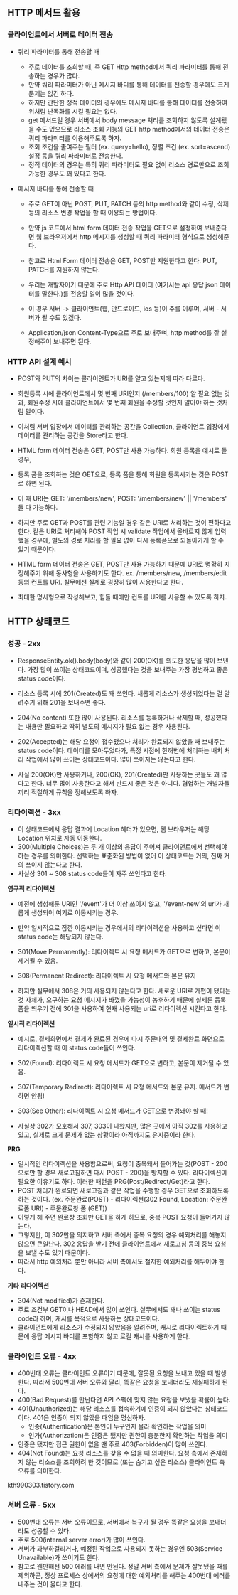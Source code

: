 ## HTTP 메서드 활용
### 클라이언트에서 서버로 데이터 전송
  - 쿼리 파라미터를 통해 전송할 때
    - 주로 데이터를 조회할 때, 즉 GET Http method에서 쿼리 파라미터를 통해 전송하는 경우가 많다. 
    - 만약 쿼리 파라미터가 아닌 메시지 바디를 통해 데이터를 전송할 경우에도 크게 문제는 없긴 하다.
    - 하지만 간단한 정적 데이터의 경우에도 메시지 바디를 통해 데이터를 전송하여 위처럼 난독화를 시킬 필요는 없다. 
    - get 메서드일 경우 서버에서 body message 처리를 조회하지 않도록 설계됐을 수도 있으므로 리소스 조회 기능의 GET http method에서의 데이터 전송은 쿼리 파라미터를 이용해주도록 하자. 
    - 조회 조건을 줄여주는 필터 (ex. query=hello), 정렬 조건 (ex. sort=ascend) 설정 등을 쿼리 파라미터로 전송한다.
    - 정적 데이터의 경우는 특히 쿼리 파라미터도 필요 없이 리소스 경로만으로 조회 가능한 경우도 꽤 있다고 한다.



  - 메시지 바디를 통해 전송할 때
    - 주로 GET이 아닌 POST, PUT, PATCH 등의 http method와 같이 수정, 삭제 등의 리소스 변경 작업을 할 때 이용되는 방법이다. 
    - 만약 js 코드에서 html form 데이터 전송 작업을 GET으로 설정하여 보내준다면 웹 브라우저에서 http 메시지를 생성할 때 쿼리 파라미터 형식으로 생성해준다. 
    - 참고로 Html Form 데이터 전송은 GET, POST만 지원한다고 한다. PUT, PATCH를 지원하지 않는다.

    - 우리는 개발자이기 때문에 주로 Http API 데이터 (여기서는 api 응답 json 데이터를 말한다.)를 전송할 일이 많을 것이다. 
    - 이 경우 서버 -> 클라이언트(웹, 안드로이드, ios 등)이 주를 이루며, 서버 - 서버가 될 수도 있겠다. 
    - Application/json Content-Type으로 주로 보내주며, http method를 잘 설정해주어 보내주면 된다.

### HTTP API 설계 예시
  - POST와 PUT의 차이는 클라이언트가 URI를 알고 있는지에 따라 다르다. 
  - 회원등록 시에 클라이언트에서 몇 번째 URI인지 (/members/100) 알 필요 없는 것과, 회원수정 시에 클라이언트에서 몇 번째 회원을 수정할 것인지 알아야 하는 것처럼 말이다. 
  - 이처럼 서버 입장에서 데이터를 관리하는 공간을 Collection, 클라이언트 입장에서 데이터를 관리하는 공간을 Store라고 한다.
  
  - HTML form 데이터 전송은 GET, POST만 사용 가능하다. 회원 등록을 예시로 들 경우, 
  - 등록 폼을 조회하는 것은 GET으로, 등록 폼을 통해 회원을 등록시키는 것은 POST로 하면 된다. 
  - 이 때 URI는 GET: '/members/new', POST: '/members/new' || '/members' 둘 다 가능하다. 
  - 하지만 주로 GET과 POST를 관련 기능일 경우 같은 URI로 처리하는 것이 편하다고 한다. 같은 URI로 처리해야 POST 작업 시 validate 작업에서 올바르지 않게 입력했을 경우에, 별도의 경로 처리를 할 필요 없이 다시 등록폼으로 되돌아가게 할 수 있기 때문이다.  
  
  - HTML form 데이터 전송은 GET, POST만 사용 가능하기 때문에 URI로 명확히 지정해주기 위해 동사형을 사용하기도 한다. ex. /members/new, /members/edit 등의 컨트롤 URI. 실무에선 실제로 굉장히 많이 사용한다고 한다. 
  - 최대한 명사형으로 작성해보고, 힘들 때에만 컨트롤 URI를 사용할 수 있도록 하자. 

## HTTP 상태코드

### 성공 - 2xx
- ResponseEntity.ok().body(body)와 같이 200(OK)를 의도한 응답을 많이 보낸다. 가장 많이 쓰이는 상태코드이며, 성공했다는 것을 보내주는 가장 평범하고 좋은 status code이다. 
- 리소스 등록 시에 201(Created)도 꽤 쓰인다. 새롭게 리소스가 생성되었다는 걸 알려주기 위해 201을 보내주면 좋다.
- 204(No content) 또한 많이 사용된다. 리소스를 등록하거나 삭제할 때, 성공했다는 내용만 필요하고 딱히 별도의 메시지가 필요 없는 경우 사용된다.
- 202(Accepted)는 해당 요청이 접수됐으나 처리가 완료되지 않았을 때 보내주는 status code이다. 데이터를 모아두었다가, 특정 시점에 한꺼번에 처리하는 배치 처리 작업에서 많이 쓰이는 상태코드이다. 많이 쓰이지는 않는다고 한다. 

- 사실 200(OK)만 사용하거나, 200(OK), 201(Created)만 사용하는 곳들도 꽤 많다고 한다. 너무 많이 사용한다고 해서 반드시 좋은 것은 아니다. 협업하는 개발자들끼리 적절하게 규칙을 정해보도록 하자. 

### 리다이렉션 - 3xx
- 이 상태코드에서 응답 결과에 Location 헤더가 있으면, 웹 브라우저는 해당 Location 위치로 자동 이동한다. 
- 300(Multiple Choices)는 두 개 이상의 응답이 주어져 클라이언트에서 선택해야 하는 경우를 의미한다. 선택하는 표준화된 방법이 없어 이 상태코드는 거의, 진짜 거의 쓰이지 않는다고 한다. 
- 사실상 301 ~ 308 status code들이 자주 쓰인다고 한다.

**영구적 리다이렉션**

- 예전에 생성해둔 URI인 '/event'가 더 이상 쓰이지 않고, '/event-new'의 uri가 새롭게 생성되어 여기로 이동시키는 경우. 
- 만약 일시적으로 잠깐 이동시키는 경우에서의 리다이렉션을 사용하고 싶다면 이 status code는 해당되지 않는다.

- 301(Move Permanently): 리다이렉트 시 요청 메서드가 GET으로 변하고, 본문이 제거될 수 있음.
- 308(Permanent Redirect): 리다이렉트 시 요청 메서드와 본문 유지
- 하지만 실무에서 308은 거의 사용되지 않는다고 한다. 새로운 URI로 개편이 됐다는 것 자체가, 요구하는 요청 메시지가 바꼈을 가능성이 농후하기 때문에 실제론 등록폼을 띄우기 전에 301을 사용하여 현재 사용되는 uri로 리다이렉션 시킨다고 한다.

**일시적 리다이렉션**

- 예시로, 결제화면에서 결제가 완료된 경우에 다시 주문내역 및 결제완료 화면으로 리다이렉션할 때 이 status code들이 쓰인다.

- 302(Found): 리다이렉트 시 요청 메서드가 GET으로 변하고, 본문이 제거될 수 있음.
- 307(Temporary Redirect): 리다이렉트 시 요청 메서드와 본문 유지. 메서드가 변하면 안됨!
- 303(See Other): 리다이렉트 시 요청 메서드가 GET으로 변경돼야 할 때!
- 사실상 302가 모호해서 307, 303이 나왔지만, 많은 곳에서 아직 302를 사용하고 있고, 실제로 크게 문제가 없는 상황이라 아직까지도 유지중이라 한다.



**PRG**
- 일시적인 리다이렉션을 사용함으로써, 요청이 중복돼서 들어가는 것(POST - 200으로만 할 경우 새로고침하면 다시 POST - 200)을 방지할 수 있다. 리다이렉션이 필요한 이유기도 하다. 이러한 패턴을 PRG(Post/Redirect/Get)라고 한다. 
- POST 처리가 완료되면 새로고침과 같은 작업을 수행할 경우 GET으로 조회하도록 하는 것이다. (ex. 주문완료(POST) - 리다이렉션(302 Found, Location: 주문완료폼 URI) - 주문완료창 폼 (GET)) 
- 이렇게 해 주면 완료창 조회만 GET을 하게 하므로, 중복 POST 요청이 들어가지 않는다.
- 그렇지만, 이 302만을 의지하고 서버 측에서 중복 요청의 경우 예외처리를 해놓지 않으면 큰일난다. 302 응답을 받기 전에 클라이언트에서 새로고침 등의 중복 요청을 보낼 수도 있기 때문이다. 
- 따라서 http 예외처리 뿐만 아니라 서버 측에서도 철저한 예외처리를 해두어야 한다.



**기타 리다이렉션** 
- 304(Not modified)가 존재한다. 
- 주로 조건부 GET이나 HEAD에서 많이 쓰인다. 실무에서도 꽤나 쓰이는 status code라 하며, 캐시를 목적으로 사용하는 상태코드이다. 
- 클라이언트에게 리소스가 수정되지 않았음을 알려주며, 캐시로 리다이렉트하기 때문에 응답 메시지 바디를 포함하지 않고 로컬 캐시를 사용하게 한다.



### 클라이언트 오류 - 4xx
- 400번대 오류는 클라이언트 오류이기 때문에, 잘못된 요청을 보내고 있을 때 발생한다. 따라서 500번대 서버 오류와 달리, 똑같은 요청을 보내더라도 재실패하게 된다.
- 400(Bad Request)를 만난다면 API 스펙에 맞지 않는 요청을 보냈을 확률이 높다.
- 401(Unauthorized)는 해당 리소스를 접속하기에 인증이 되지 않았다는 상태코드이다. 401은 인증이 되지 않았을 때임을 명심하자.
  - 인증(Authentication)은 본인이 누구인지 몰라 확인하는 작업을 의미
  - 인가(Authorization)은 인증은 됐지만 권한이 충분한지 확인하는 작업을 의미  
- 인증은 됐지만 접근 권한이 없을 땐 주로 403(Forbidden)이 많이 쓰인다. 
- 404(Not Found)는 요청 리소스를 찾을 수 없을 때 의미한다. 요청 측에서 존재하지 않는 리소스를 조회하려 한 것이므로 (또는 숨기고 싶은 리소스) 클라이언트 측 오류를 의미한다.


kth990303.tistory.com
### 서버 오류 - 5xx
- 500번대 오류는 서버 오류이므로, 서버에서 복구가 될 경우 똑같은 요청을 보내더라도 성공할 수 있다.
- 주로 500(internal server error)가 많이 쓰인다. 
- 서버가 과부하걸리거나, 예정된 작업으로 사용되지 못하는 경우엔 503(Service Unavailable)가 쓰이기도 한다.
- 참고로 웬만해선 500 에러를 내면 안된다. 정말 서버 측에서 문제가 잘못됐을 때를 제외하곤, 정상 프로세스 상에서의 요청에 대한 예외처리를 해주는 400번대 에러를 내주는 것이 옳다고 한다.
